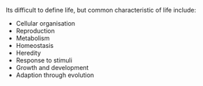 Its difficult to define life, but common characteristic of life include:
- Cellular organisation
- Reproduction
- Metabolism
- Homeostasis
- Heredity
- Response to stimuli
- Growth and development
- Adaption through evolution